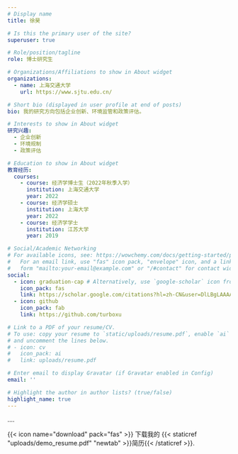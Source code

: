 ```yaml
---
# Display name
title: 徐昊

# Is this the primary user of the site?
superuser: true

# Role/position/tagline
role: 博士研究生

# Organizations/Affiliations to show in About widget
organizations:
  - name: 上海交通大学
    url: https://www.sjtu.edu.cn/

# Short bio (displayed in user profile at end of posts)
bio: 我的研究方向包括企业创新、环境监管和政策评估。

# Interests to show in About widget
研究兴趣:
  - 企业创新
  - 环境规制
  - 政策评估

# Education to show in About widget
教育经历:
  courses:
    - course: 经济学博士生（2022年秋季入学）
      institution: 上海交通大学
      year: 2022
    - course: 经济学硕士
      institution: 上海大学
      year: 2022
    - course: 经济学学士
      institution: 江苏大学
      year: 2019

# Social/Academic Networking
# For available icons, see: https://wowchemy.com/docs/getting-started/page-builder/#icons
#   For an email link, use "fas" icon pack, "envelope" icon, and a link in the
#   form "mailto:your-email@example.com" or "/#contact" for contact widget.
social:
  - icon: graduation-cap # Alternatively, use `google-scholar` icon from `ai` icon pack
    icon_pack: fas
    link: https://scholar.google.com/citations?hl=zh-CN&user=DlLBgLAAAAAJ
  - icon: github
    icon_pack: fab
    link: https://github.com/turboxu

# Link to a PDF of your resume/CV.
# To use: copy your resume to `static/uploads/resume.pdf`, enable `ai` icons in `params.toml`,
# and uncomment the lines below.
# - icon: cv
#   icon_pack: ai
#   link: uploads/resume.pdf

# Enter email to display Gravatar (if Gravatar enabled in Config)
email: ''

# Highlight the author in author lists? (true/false)
highlight_name: true
---
```


....

{{< icon name="download" pack="fas" >}} 下载我的 {{< staticref "uploads/demo_resume.pdf" "newtab" >}}简历{{< /staticref >}}.
